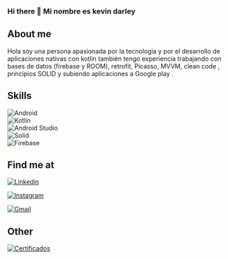 ### Hi there 👋 Mi nombre es kevin darley

<!--
**kevindives/kevindives** is a ✨ _special_ ✨ repository because its `README.md` (this file) appears on your GitHub profile. -->
## About me

Hola soy una persona apasionada por la tecnologia y por el desarrollo de aplicaciones nativas con kotlin
también tengo experiencia trabajando con bases de datos  (firebase y ROOM),
retrofit, Picasso, MVVM, clean code , principios SOLID y subiendo aplicaciones a Google play .

## Skills

![ Android ](https://img.shields.io/badge/Android-3DDC84?style=for-the-badge&logo=android&logoColor=white&labelColor=101010)</br>
![ Kotlin ](https://img.shields.io/badge/Kotlin-0095D5?style=for-the-badge&logo=kotlin&logoColor=white&labelColor=101010)</br>
![ Android Studio ](https://img.shields.io/badge/Android_Studio-3DDC84?style=for-the-badge&logo=android&logoColor=white&labelColor=101010)</br>
![ Solid ](https://img.shields.io/badge/Solid-2C4F7C?style=for-the-badge&logo=solid&logoColor=white&labelColor=101010)</br>
![ Firebase ](https://img.shields.io/badge/Firebase-FFCA28?style=for-the-badge&logo=firebase&logoColor=white&labelColor=101010)</br>

## Find me at

[![ Linkedin ](https://img.shields.io/badge/Linkedin-0A66C2?style=for-the-badge&logo=linkedin&logoColor=white&labelColor=101010)](https://www.linkedin.com/in/kevin-darley-tejada-ardila-57b19a227/)</br>

[![ Instagram ](https://img.shields.io/badge/Instagram-E4405F?style=for-the-badge&logo=instagram&logoColor=white&labelColor=101010)](https://www.instagram.com/darleykevin/)</br>

[![ Gmail ](https://img.shields.io/badge/Gmail-EA4335?style=for-the-badge&logo=gmail&logoColor=white&labelColor=101010)](https://www.instagram.com/darleykevin/)

##  Other

[![ Certificados ](https://img.shields.io/badge/Ceretificados-A435F0?style=for-the-badge&logo=udemy&logoColor=white&labelColor=101010)](https://drive.google.com/drive/folders/1EnCYJ1b9pz0d-fK4dvw50n00Eamcv4TD?usp=sharing)



